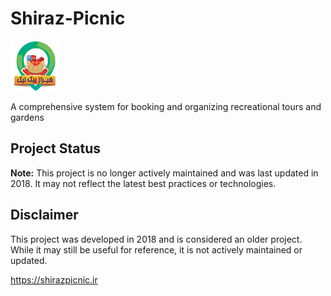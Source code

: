 # Shiraz-Picnic


![shiraz picnic Image](https://github.com/Meysam-Arab/Shiraz-Picnic/blob/main/picnic/public/images/logo.png)


A comprehensive system for booking and organizing recreational tours and gardens

## Project Status
**Note:** This project is no longer actively maintained and was last updated in 2018. It may not reflect the latest best practices or technologies.

## Disclaimer
This project was developed in 2018 and is considered an older project. While it may still be useful for reference, it is not actively maintained or updated.

https://shirazpicnic.ir
